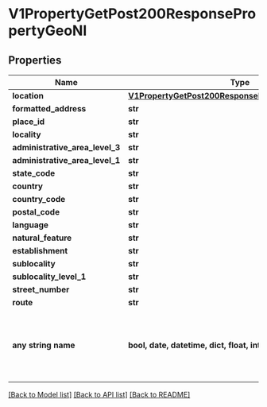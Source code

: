 # V1PropertyGetPost200ResponsePropertyGeoNl


## Properties
Name | Type | Description | Notes
------------ | ------------- | ------------- | -------------
**location** | [**V1PropertyGetPost200ResponsePropertyGeoDeLocation**](V1PropertyGetPost200ResponsePropertyGeoDeLocation.md) |  | [optional] 
**formatted_address** | **str** |  | [optional] 
**place_id** | **str** |  | [optional] 
**locality** | **str** |  | [optional] 
**administrative_area_level_3** | **str** |  | [optional] 
**administrative_area_level_1** | **str** |  | [optional] 
**state_code** | **str** |  | [optional] 
**country** | **str** |  | [optional] 
**country_code** | **str** |  | [optional] 
**postal_code** | **str** |  | [optional] 
**language** | **str** |  | [optional] 
**natural_feature** | **str** |  | [optional] 
**establishment** | **str** |  | [optional] 
**sublocality** | **str** |  | [optional] 
**sublocality_level_1** | **str** |  | [optional] 
**street_number** | **str** |  | [optional] 
**route** | **str** |  | [optional] 
**any string name** | **bool, date, datetime, dict, float, int, list, str, none_type** | any string name can be used but the value must be the correct type | [optional]

[[Back to Model list]](../README.md#documentation-for-models) [[Back to API list]](../README.md#documentation-for-api-endpoints) [[Back to README]](../README.md)


